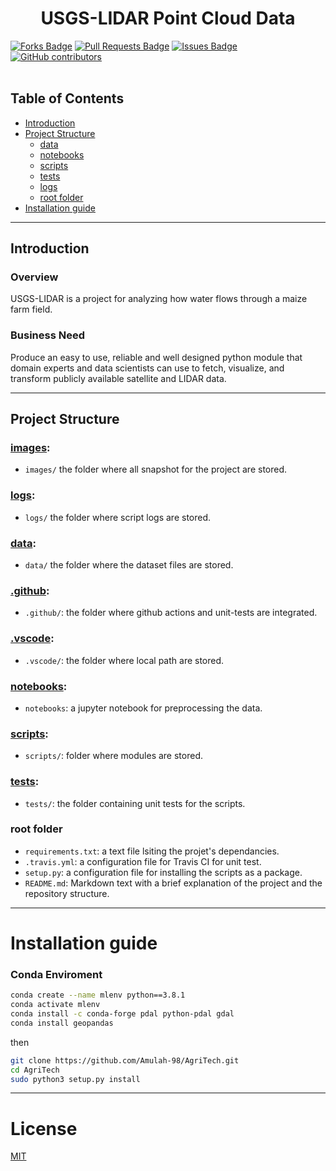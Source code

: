 <h1 align="center">USGS-LIDAR Point Cloud Data</h1>
<div>
<a href="https://github.com/Amulah-98/AgriTech/network/members"><img src="https://img.shields.io/github/forks/Amulah-98/AgriTech" alt="Forks Badge"/></a>
<a href="https://github.com/Amulah-98/AgriTech/pulls"><img src="https://img.shields.io/github/issues-pr/Amulah-98/AgriTech" alt="Pull Requests Badge"/></a>
<a href="https://github.com/Amulah-98/AgriTech/issues"><img src="https://img.shields.io/github/issues/Amulah-98/AgriTech" alt="Issues Badge"/></a>
<a href="https://github.com/Amulah-98/AgriTech/graphs/contributors"><img alt="GitHub contributors" src="https://img.shields.io/github/contributors/Amulah-98/AgriTech?color=2b9348"></a>
</div>

</br>

## Table of Contents

- [Introduction](##Introduction)
- [Project Structure](#project-structure)
  - [data](#data)
  - [notebooks](#notebooks)
  - [scripts](#scripts)
  - [tests](#tests)
  - [logs](#logs)
  - [root folder](#root-folder)
- [Installation guide](#installation-guide)

<hr>

## Introduction

<h3>Overview</h3>

USGS-LIDAR is a project for analyzing how water flows through a maize farm field.<br>

<h3>Business Need</h3>

Produce an easy to use, reliable and well designed python module that domain experts and data scientists
can use to fetch, visualize, and transform publicly available satellite and LIDAR data.
<hr>


## Project Structure

### [images](images):

- `images/` the folder where all snapshot for the project are stored.

### [logs](logs):

- `logs/` the folder where script logs are stored.

### [data](data):

- `data/` the folder where the dataset files are stored.

### [.github](.github):

- `.github/`: the folder where github actions and unit-tests are integrated.

### [.vscode](.vscode):

- `.vscode/`: the folder where local path are stored.

### [notebooks](notebooks):

- `notebooks`: a jupyter notebook for preprocessing the data.

### [scripts](scripts):

- `scripts/`: folder where modules are stored.

### [tests](tests):

- `tests/`: the folder containing unit tests for the scripts.

### root folder

- `requirements.txt`: a text file lsiting the projet's dependancies.
- `.travis.yml`: a configuration file for Travis CI for unit test.
- `setup.py`: a configuration file for installing the scripts as a package.
- `README.md`: Markdown text with a brief explanation of the project and the repository structure.

<hr>

# <a name='Installation guide'></a>Installation guide

### <a name='conda'></a>Conda Enviroment

```bash
conda create --name mlenv python==3.8.1
conda activate mlenv
conda install -c conda-forge pdal python-pdal gdal
conda install geopandas
```

then

```bash
git clone https://github.com/Amulah-98/AgriTech.git
cd AgriTech
sudo python3 setup.py install
```

<hr>

# <a name='license'></a>License

[MIT](https://github.com/Amulah-98/AgriTech/blob/main/LICENSE)
